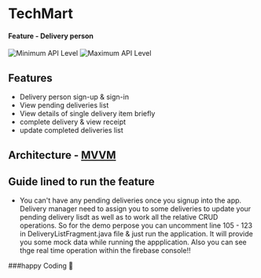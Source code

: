 # TechMart
#### Feature - Delivery person

![Minimum API Level](https://img.shields.io/badge/Min%20API%20Level-19-green)
![Maximum API Level](https://img.shields.io/badge/Max%20API%20Level-30-orange)

## Features
* Delivery person sign-up & sign-in
* View pending deliveries list
* View details of single delivery item briefly
* complete delivery & view receipt
* update completed deliveries list

## Architecture - [MVVM](https://developer.android.com/jetpack/guide)

## Guide lined to run the feature
* You can't have any pending deliveries once you signup into the app. Delivery manager need to assign you to some deliveries to update your pending delivery lisdt as well as to work all the relative CRUD operations. So for the demo perpose you can uncomment line 105 - 123 in DeliveryListFragment.java file & just run the application. It will provide you some mock data while running the appplication. 
Also you can see thge real time operation within the firebase console!!

###happy Coding :grimacing:

